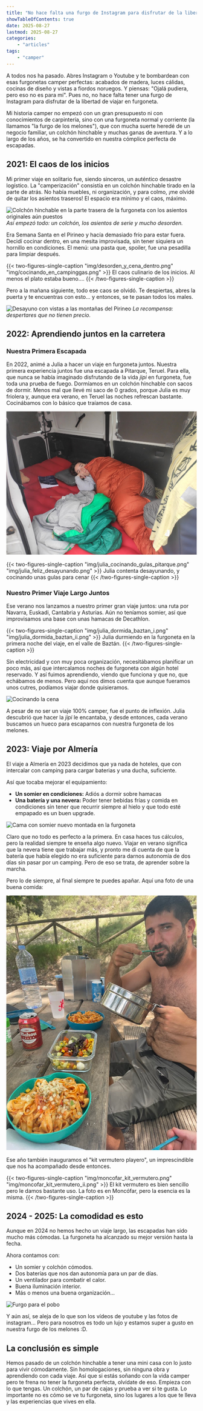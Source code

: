 ```yaml
---
title: "No hace falta una furgo de Instagram para disfrutar de la libertad de viajar en furgo"
showTableOfContents: true
date: 2025-08-27
lastmod: 2025-08-27
categories:
    - "articles"
tags:
    - "camper"
---
```


A todos nos ha pasado. Abres Instagram o Youtube y te bombardean con esas furgonetas camper perfectas: acabados de madera, luces cálidas, cocinas de diseño y vistas a fiordos noruegos. Y piensas: "Ojalá pudiera, pero eso no es para mí". Pues no, no hace falta tener una furgo de Instagram para disfrutar de la libertad de viajar en furgoneta.

Mi historia camper no empezó con un gran presupuesto ni con conocimientos de carpintería, sino con una furgoneta normal y corriente (la llamamos "la furgo de los melones"), que con mucha suerte heredé de un negocio familiar, un colchón hinchable y muchas ganas de aventura. Y a lo largo de los años, se ha convertido en nuestra cómplice perfecta de escapadas.

## 2021: El caos de los inicios

Mi primer viaje en solitario fue, siendo sinceros, un auténtico desastre logístico. La "camperización" consistía en un colchón hinchable tirado en la parte de atrás. No había muebles, ni organización, y para colmo, ¡me olvidé de quitar los asientos traseros! El espacio era mínimo y el caos, máximo.

![Colchón hinchable en la parte trasera de la furgoneta con los asientos originales aún puestos](img/un_colchon_furgo.png)
*Así empezó todo: un colchón, los asientos de serie y mucho desorden.*

Era Semana Santa en el Pirineo y hacía demasiado frío para estar fuera. Decidí cocinar dentro, en una mesita improvisada, sin tener siquiera un hornillo en condiciones. El menú: una pasta que, spoiler, fue una pesadilla para limpiar después.

{{< two-figures-single-caption "img/desorden_y_cena_dentro.png" "img/cocinando_en_campinggas.png" >}}
El caos culinario de los inicios. Al menos el plato estaba bueno....
{{< /two-figures-single-caption >}}

Pero a la mañana siguiente, todo ese caos se olvidó. Te despiertas, abres la puerta y te encuentras con esto... y entonces, se te pasan todos los males.

![Desayuno con vistas a las montañas del Pirineo](img/desayuno_pirineo.png)
*La recompensa: despertares que no tienen precio.*

## 2022: Aprendiendo juntos en la carretera

### Nuestra Primera Escapada

En 2022, animé a Julia a hacer un viaje en furgoneta juntos. Nuestra primera experiencia juntos fue una escapada a Pitarque, Teruel. Para ella, que nunca se había imaginado disfrutando de la vida *jipi* en furgoneta, fue toda una prueba de fuego. Dormíamos en un colchón hinchable con sacos de dormir. Menos mal que llevé mi saco de 0 grados, porque Julia es muy friolera y, aunque era verano, en Teruel las noches refrescan bastante. Cocinábamos con lo básico que traíamos de casa.

![Julia levantándose por la mañana en Pitarque](img/julia_pitarque_levantada.png "Primera noche en furgo de Julia")

{{< two-figures-single-caption "img/julia_cocinando_gulas_pitarque.png" "img/julia_feliz_desayunando.png" >}}
Julia contenta desayunando, y cocinando unas gulas para cenar
{{< /two-figures-single-caption >}}

### Nuestro Primer Viaje Largo Juntos

Ese verano nos lanzamos a nuestro primer gran viaje juntos: una ruta por Navarra, Euskadi, Cantabria y Asturias. Aún no teníamos somier, así que improvisamos una base con unas hamacas de Decathlon.

{{< two-figures-single-caption "img/julia_dormida_baztan_i.png" "img/julia_dormida_baztan_ii.png" >}}
Julia durmiendo en la furgoneta en la primera noche del viaje, en el valle de Baztán.
{{< /two-figures-single-caption >}}

Sin electricidad y con muy poca organización, necesitábamos planificar un poco más, así que intercalamos noches de furgoneta con algún hotel reservado. Y así fuimos aprendiendo, viendo que funciona y que no, que echábamos de menos. Pero aquí nos dimos cuenta que aunque fueramos unos cutres, podíamos viajar donde quisieramos.

![Cocinando la cena](img/julia_cocinando_en_los_picos_de_europa.png "Julia cocinando en los Picos de Europa")

A pesar de no ser un viaje 100% camper, fue el punto de inflexión. Julia descubrió que hacer la *jipi* le encantaba, y desde entonces, cada verano buscamos un hueco para escaparnos con nuestra furgoneta de los melones.

## 2023: Viaje por Almería

El viaje a Almería en 2023 decidimos que ya nada de hoteles, que con intercalar con camping para cargar baterias y una ducha, suficiente.

Así que tocaba mejorar el equipamiento:

* **Un somier en condiciones:** Adiós a dormir sobre hamacas
* **Una batería y una nevera:** Poder tener bebidas frías y comida en condiciones sin tener que recurrir siempre al hielo y que todo esté empapado es un buen upgrade.

![Cama con somier nuevo montada en la furgoneta](img/nuevo_colchon_furgo.png "Una cama de verdad!")

Claro que no todo es perfecto a la primera. En casa haces tus cálculos, pero la realidad siempre te enseña algo nuevo. Viajar en verano significa que la nevera tiene que trabajar más, y pronto me di cuenta de que la batería que había elegido no era suficiente para darnos autonomía de dos días sin pasar por un camping. Pero de eso se trata, de aprender sobre la marcha.

Pero lo de siempre, al final siempre te puedes apañar. Aquí una foto de una buena comida:

![Buena comida en la furgoneta](img/comida_albacete.png "Pasta en un merendero en un río en algún sitio de Albacete")

Ese año también inauguramos el "kit vermutero playero", un imprescindible que nos ha acompañado desde entonces.

{{< two-figures-single-caption "img/moncofar_kit_vermutero.png" "img/moncofar_kit_vermutero_ii.png" >}}
El kit vermutero es bien sencillo pero le damos bastante uso. La foto es en Moncófar, pero la esencia es la misma.
{{< /two-figures-single-caption >}}

## 2024 - 2025: La comodidad es esto

Aunque en 2024 no hemos hecho un viaje largo, las escapadas han sido mucho más cómodas. La furgoneta ha alcanzado su mejor versión hasta la fecha.

Ahora contamos con:

* Un somier y colchón cómodos.
* Dos baterías que nos dan autonomía para un par de días.
* Un ventilador para combatir el calor.
* Buena iluminación interior.
* Más o menos una buena organización...

![Furgo para el pobo](img/furgo_pobo_2025.png "Furgo lista para ir a la Poborina")

Y aún así, se aleja de lo que son los vídeos de youtube y las fotos de instagram... Pero para nosotros es todo un lujo y estamos super a gusto en nuestra furgo de los melones :D.


## La conclusión es simple

Hemos pasado de un colchón hinchable a tener una mini casa con lo justo para vivir cómodamente. Sin homologaciones, sin ninguna obra y aprendiendo con cada viaje. Así que si estás soñando con la vida camper pero te frena no tener la furgoneta perfecta, olvídate de eso. Empieza con lo que tengas. Un colchón, un par de cajas y prueba a ver si te gusta. Lo importante no es cómo se ve tu furgoneta, sino los lugares a los que te lleva y las experiencias que vives en ella.